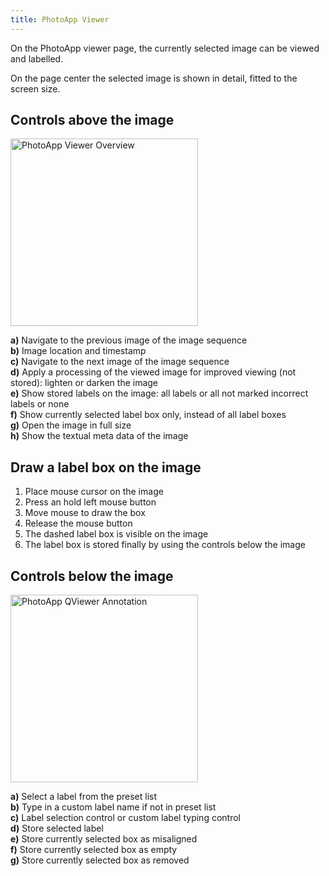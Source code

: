 ```yaml
---
title: PhotoApp Viewer
--- 
```

On the PhotoApp viewer page, the currently selected image can be viewed and labelled.

On the page center the selected image is shown in detail, fitted to the screen size.

## Controls above the image

<img src="/photodb/assets/PhotoApp_viewer_general.png" alt="PhotoApp Viewer Overview" width="auto" height="300" align="center">

**a)** Navigate to the previous image of the image sequence  
**b)** Image location and timestamp  
**c)** Navigate to the next image of the image sequence  
**d)** Apply a processing of the viewed image for improved viewing (not stored): lighten or darken the image  
**e)** Show stored labels on the image: all labels or all not marked incorrect labels or none  
**f)** Show currently selected label box only, instead of all label boxes  
**g)** Open the image in full size  
**h)** Show the textual meta data of the image

## Draw a label box on the image
1. Place mouse cursor on the image
2. Press an hold left mouse button
3. Move mouse to draw the box
4. Release the mouse button
5. The dashed label box is visible on the image
6. The label box is stored finally by using the controls below the image

## Controls below the image

<img src="/photodb/assets/PhotoApp_viewer_annotation.png" alt="PhotoApp QViewer Annotation" width="auto" height="300" align="center">

**a)** Select a label from the preset list  
**b)** Type in a custom label name if not in preset list  
**c)** Label selection control or custom label typing control  
**d)** Store selected label  
**e)** Store currently selected box as misaligned  
**f)** Store currently selected box as empty  
**g)** Store currently selected box as removed      

